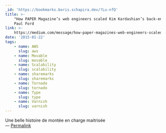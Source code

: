 ```yaml
---
_id: 'https://bookmarks.boris.schapira.dev/?Lu-nfQ'
title: >-
    "How PAPER Magazine’s web engineers scaled Kim Kardashian’s back-end (SFW)",
    Paul Ford
link: >-
    https://medium.com/message/how-paper-magazines-web-engineers-scaled-kim-kardashians-back-end-sfw-6367f8d37688
date: '2015-01-22'
tags:
    - name: AWS
      slug: aws
    - name: Movable
      slug: movable
    - name: Scalability
      slug: scalability
    - name: sharemarks
      slug: sharemarks
    - name: Tornado
      slug: tornado
    - name: Type
      slug: type
    - name: Varnish
      slug: varnish
---
```


Une belle histoire de montée en charge maitrisée <br>&#8212;
<a href="https://bookmarks.boris.schapira.dev/?Lu-nfQ" title="Permalink">Permalink</a>
